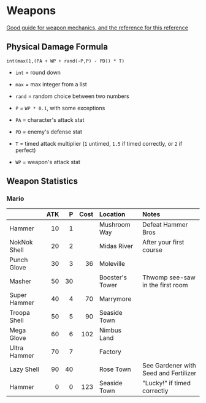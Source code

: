 # Weapons

[Good guide for weapon mechanics, and the reference for this reference](http://www.gamefaqs.com/snes/588739-super-mario-rpg-legend-of-the-seven-stars/faqs/30935)

## Physical Damage Formula

`int(max(1,(PA + WP + rand(-P,P) - PD)) * T)`

- `int` = round down
- `max` = max integer from a list
- `rand` = random choice between two numbers

- `P` = `WP * 0.1`, with some exceptions
- `PA` = character's attack stat
- `PD` = enemy's defense stat
- `T` = timed attack multiplier (`1` untimed, `1.5` if timed correctly, or `2` if perfect)
- `WP` = weapon's attack stat

## Weapon Statistics

### Mario

| | ATK | P | Cost | Location | Notes |
| :-- | --: | --: | --: | :-- | :-- |
| Hammer | 10 | 1 | | Mushroom Way | Defeat Hammer Bros |
| NokNok Shell | 20 | 2 | | Midas River | After your first course |
| Punch Glove | 30 | 3 | 36 | Moleville | |
| Masher | 50 | 30 | | Booster's Tower | Thwomp see-saw in the first room |
| Super Hammer | 40 | 4 | 70 | Marrymore | |
| Troopa Shell | 50 | 5 | 90 | Seaside Town | |
| Mega Glove | 60 | 6 | 102 | Nimbus Land | |
| Ultra Hammer | 70 | 7 | | Factory | |
| Lazy Shell | 90 | 40 | | Rose Town | See Gardener with Seed and Fertilizer |
| Hammer | 0 | 0 | 123 | Seaside Town | "Lucky!" if timed correctly |
